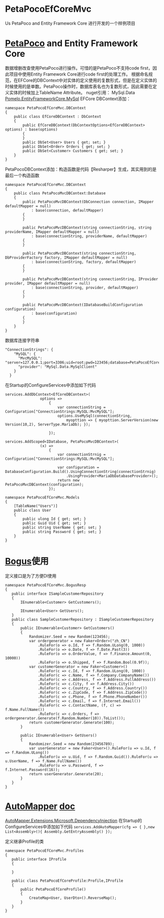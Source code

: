 # PetaPocoEfCoreMvc
Us PetaPoco and Entity Framework Core 进行开发的一个样例项目

# [PetaPoco](https://github.com/CollaboratingPlatypus/PetaPoco) and Entity Framework Core
数据增删改查使用PetaPoco进行操作。可惜的是PetaPoco不支持code first，因此项目中使用Entity Framework Core进行code first的处理工作。
根据命名规范，在EFCore的DBContext中对实体的定义使用的复数形式，但是在定义实体的时候使用的是单数。PetaPoco操作时，数据库表名也为复数形式，因此需要在定义实体的时候加上TableName Attribute。
nuget引用：
MySql.Data
[Pomelo.EntityFrameworkCore.MySql](https://github.com/PomeloFoundation/Pomelo.EntityFrameworkCore.MySql)
EFCore DBContext添加：
```
namespace PetaPocoEfCoreMvc.DBContext
{
    public class EfCoreDBContext : DbContext
    {
        public EfCoreDBContext(DbContextOptions<EfCoreDBContext> options) : base(options)
        {
        }
        public DbSet<User> Users { get; set; }
        public DbSet<Order> Orders { get; set; }
        public DbSet<Customer> Customers { get; set; }
    }
}

```
PetaPocoDBContext添加：构造函数是代码【Resharper】生成，其实用到的是最后一个构造函数
```
namespace PetaPocoEfCoreMvc.DBContext
{
    public class PetaPocoMvcDBContext:Database
    {
        public PetaPocoMvcDBContext(DbConnection connection, IMapper defaultMapper = null)
            : base(connection, defaultMapper)
        {
        }

        public PetaPocoMvcDBContext(string connectionString, string providerName, IMapper defaultMapper = null)
            : base(connectionString, providerName, defaultMapper)
        {
        }

        public PetaPocoMvcDBContext(string connectionString, DbProviderFactory factory, IMapper defaultMapper = null)
            : base(connectionString, factory, defaultMapper)
        {
        }

        public PetaPocoMvcDBContext(string connectionString, IProvider provider, IMapper defaultMapper = null)
            : base(connectionString, provider, defaultMapper)
        {
        }

        public PetaPocoMvcDBContext(IDatabaseBuildConfiguration configuration)
            : base(configuration)
        {
        }
    }
}

```
数据库连接字符串
```
"ConnectionStrings": {
    "MySQL": {
      "MvcMySQL": "server=127.0.0.1;port=3306;uid=root;pwd=123456;database=PetaPocoEfCoreMvc;",
      "provider": "MySql.Data.MySqlClient"
    }
  }
```
在Startup的ConfigureServices中添加如下代码

```
services.AddDbContext<EfCoreDBContext>(
                options =>
                    {
                        var connectionString = Configuration["ConnectionStrings:MySQL:MvcMySQL"];
                        options.UseMySql(connectionString,
                            myopttion => { myopttion.ServerVersion(new Version(10,2), ServerType.MariaDb); });
                        
                    });
                    
services.AddScoped<IDatabase, PetaPocoMvcDBContext>(
                (x) =>
                    {
                        var connectionStrnig = Configuration["ConnectionStrings:MySQL:MvcMySQL"];

                        var configuration = DatabaseConfiguration.Build().UsingConnectionString(connectionStrnig)
                            .UsingProvider<MariaDbDatabaseProvider>();
                        return new PetaPocoMvcDBContext(configuration);
                    });
```


```
namespace PetaPocoEfCoreMvc.Models
{
    [TableName("Users")]
    public class User
    {
        public ulong Id { get; set; }
        public Guid Uid { get; set; }
        public string UserName { get; set; }
        public string Password { get; set; }
    }
}

```
# [Bogus](https://github.com/bchavez/Bogus)使用
定义接口是为了方便DI使用

 ```
 namespace PetaPocoEfCoreMvc.BogusResp
{
    public interface ISampleCustomerRepository
    {
        IEnumerable<Customer> GetCustomers();

        IEnumerable<User> GetUsers();
    }
    public class SampleCustomerRepository : ISampleCustomerRepository
    {
        public IEnumerable<Customer> GetCustomers()
        {
            Randomizer.Seed = new Random(123456);
            var ordergenerator = new Faker<Order>("zh_CN")
                .RuleFor(o => o.Id, f => f.Random.ULong(0, 1000))
                .RuleFor(o => o.Date, f => f.Date.Past(3))
                .RuleFor(o => o.OrderValue, f => f.Finance.Amount(0, 10000))
                .RuleFor(o => o.Shipped, f => f.Random.Bool(0.9f));
            var customerGenerator = new Faker<Customer>()
                .RuleFor(c => c.Id, f => f.Random.ULong(0, 1000))
                .RuleFor(c => c.Name, f => f.Company.CompanyName())
                .RuleFor(c => c.Address, f => f.Address.FullAddress())
                .RuleFor(c => c.City, f => f.Address.City())
                .RuleFor(c => c.Country, f => f.Address.Country())
                .RuleFor(c => c.ZipCode, f => f.Address.ZipCode())
                .RuleFor(c => c.Phone, f => f.Phone.PhoneNumber())
                .RuleFor(c => c.Email, f => f.Internet.Email())
                .RuleFor(c => c.ContactName, (f, c) => f.Name.FullName())
                .RuleFor(c => c.Orders, f => ordergenerator.Generate(f.Random.Number(10)).ToList());
            return customerGenerator.Generate(100);
        }

        public IEnumerable<User> GetUsers()
        {
            Randomizer.Seed = new Random(23456789);
            var userGenerator = new Faker<User>().RuleFor(u => u.Id, f => f.Random.ULong())
                .RuleFor(u => u.Uid, f => f.Random.Guid()).RuleFor(u => u.UserName, f => f.Name.FullName())
                .RuleFor(u => u.Password, f => f.Internet.Password(16));
            return userGenerator.Generate(20);
        }
    }
}
 ```
 
 # [AutoMapper](https://github.com/AutoMapper/AutoMapper) [doc](http://docs.automapper.org/en/stable/search.html?q=Assembly&check_keywords=yes&area=default)
 
 [AutoMapper.Extensions.Microsoft.DependencyInjection](https://github.com/AutoMapper/AutoMapper.Extensions.Microsoft.DependencyInjection)
 在Startup的ConfigureServices中添加如下代码
 `services.AddAutoMapper(cfg => { },new List<Assembly>(){ Assembly.GetEntryAssembly() });`
 
 定义继承Profile的类
 ```
 namespace PetaPocoEfCoreMvc.Profiles
{
    public interface IProfile
    {

    }

    public class PetaPocoEfCoreProfile:Profile,IProfile
    {
        public PetaPocoEfCoreProfile()
        {
            CreateMap<User, UserDto>().ReverseMap();
        }
    }
}

 ```
